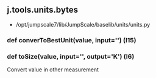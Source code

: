 ## j.tools.units.bytes

- /opt/jumpscale7/lib/JumpScale/baselib/units/units.py

### def converToBestUnit(value, input='') (l15)

### def toSize(value, input='', output='K') (l6)

Convert value in other measurement

